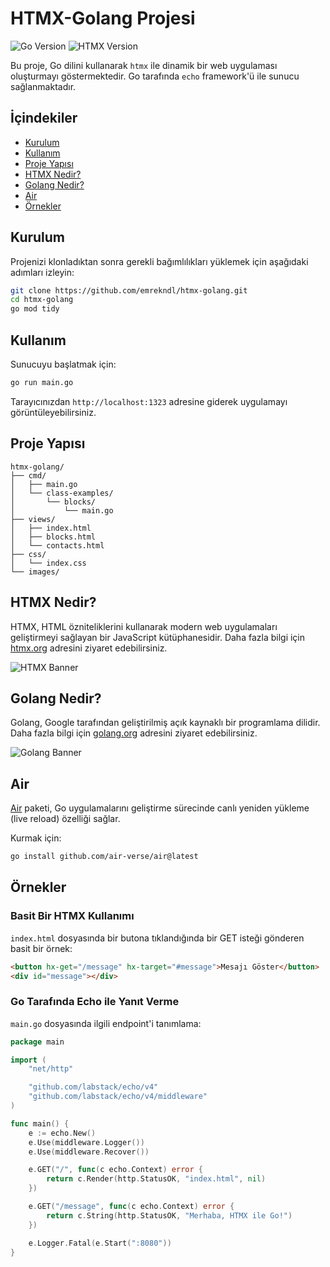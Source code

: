# HTMX-Golang Projesi


![Go Version](https://img.shields.io/github/go-mod/go-version/emrekndl/htmx-golang)
![HTMX Version](https://img.shields.io/badge/htmx-2.0.0-blue)

Bu proje, Go dilini kullanarak `htmx` ile dinamik bir web uygulaması oluşturmayı göstermektedir. Go tarafında `echo` framework'ü ile sunucu sağlanmaktadır.

## İçindekiler
- [Kurulum](#kurulum)
- [Kullanım](#kullanım)
- [Proje Yapısı](#proje-yapısı)
- [HTMX Nedir?](#htmx-nedir)
- [Golang Nedir?](#golang-nedir)
- [Air](#air)
- [Örnekler](#örnekler)

## Kurulum

Projenizi klonladıktan sonra gerekli bağımlılıkları yüklemek için aşağıdaki adımları izleyin:

```bash
git clone https://github.com/emrekndl/htmx-golang.git
cd htmx-golang
go mod tidy
```

## Kullanım

Sunucuyu başlatmak için:

```bash
go run main.go
```

Tarayıcınızdan `http://localhost:1323` adresine giderek uygulamayı görüntüleyebilirsiniz.

## Proje Yapısı

```
htmx-golang/
├── cmd/
│   ├── main.go
│   └── class-examples/
│       └── blocks/
│           └── main.go
├── views/
│   ├── index.html
│   ├── blocks.html
│   └── contacts.html
├── css/
│   └── index.css
└── images/
```

## HTMX Nedir?

HTMX, HTML özniteliklerini kullanarak modern web uygulamaları geliştirmeyi sağlayan bir JavaScript kütüphanesidir. Daha fazla bilgi için [htmx.org](https://htmx.org) adresini ziyaret edebilirsiniz.

![HTMX Banner](https://img.shields.io/badge/%3C/%3E%20htmx-3D72D7?style=for-the-badge&logo=mysl&logoColor=white)

## Golang Nedir?

Golang, Google tarafından geliştirilmiş açık kaynaklı bir programlama dilidir. Daha fazla bilgi için [golang.org](https://golang.org) adresini ziyaret edebilirsiniz.

![Golang Banner](https://img.shields.io/badge/Go-00ADD8?style=for-the-badge&logo=go&logoColor=white)

## Air

[Air](https://github.com/cosmtrek/air) paketi, Go uygulamalarını geliştirme sürecinde canlı yeniden yükleme (live reload) özelliği sağlar. 

Kurmak için:

```bash
go install github.com/air-verse/air@latest
```

## Örnekler

### Basit Bir HTMX Kullanımı

`index.html` dosyasında bir butona tıklandığında bir GET isteği gönderen basit bir örnek:

```html
<button hx-get="/message" hx-target="#message">Mesajı Göster</button>
<div id="message"></div>
```

### Go Tarafında Echo ile Yanıt Verme

`main.go` dosyasında ilgili endpoint'i tanımlama:

```go
package main

import (
    "net/http"

    "github.com/labstack/echo/v4"
    "github.com/labstack/echo/v4/middleware"
)

func main() {
    e := echo.New()
    e.Use(middleware.Logger())
    e.Use(middleware.Recover())

    e.GET("/", func(c echo.Context) error {
        return c.Render(http.StatusOK, "index.html", nil)
    })

    e.GET("/message", func(c echo.Context) error {
        return c.String(http.StatusOK, "Merhaba, HTMX ile Go!")
    })

    e.Logger.Fatal(e.Start(":8080"))
}
```
